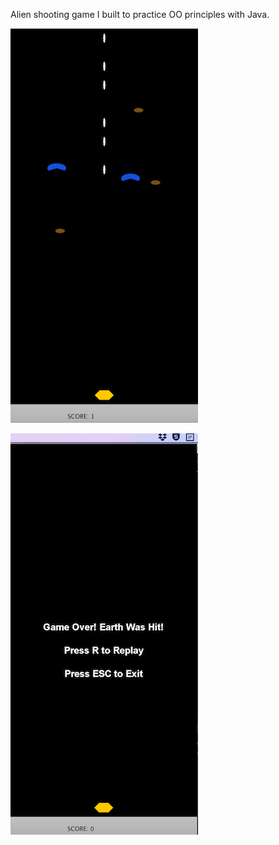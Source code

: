 Alien shooting game I built to practice OO principles with Java.

![Screenshot](https://github.com/serenefall/Playground/blob/master/java/GameSpaceShooter/fig/Shooter1.png)

![Screenshot](https://github.com/serenefall/Playground/blob/master/java/GameSpaceShooter/fig/Shooter2.png)

